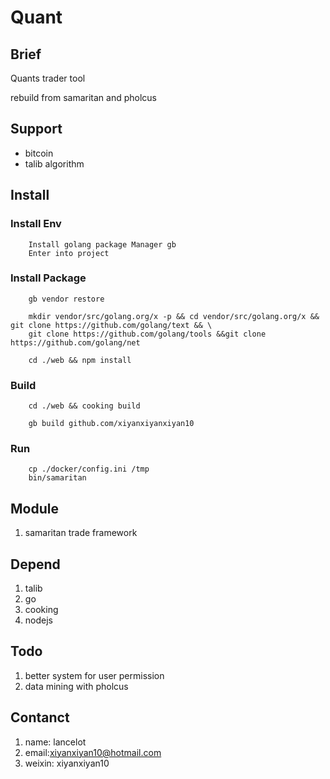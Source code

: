 # Quant

## Brief

Quants trader tool

rebuild from samaritan and pholcus

## Support

- bitcoin
- talib algorithm


## Install

### Install Env

```
    Install golang package Manager gb
    Enter into project
```

### Install Package

```
    gb vendor restore
```

```
    mkdir vendor/src/golang.org/x -p && cd vendor/src/golang.org/x && git clone https://github.com/golang/text && \
    git clone https://github.com/golang/tools &&git clone https://github.com/golang/net
    
    cd ./web && npm install
```

### Build


```
    cd ./web && cooking build
```

```
    gb build github.com/xiyanxiyanxiyan10    

```

### Run

```
    cp ./docker/config.ini /tmp
    bin/samaritan
```

## Module
 
1. samaritan  trade framework


## Depend

1. talib
2. go 
3. cooking
4. nodejs

## Todo

1. better system for user permission
2. data mining with pholcus

## Contanct

1. name: lancelot
2. email:xiyanxiyan10@hotmail.com
3. weixin: xiyanxiyan10

